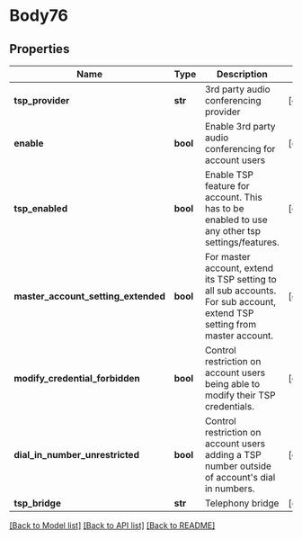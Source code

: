 # Body76

## Properties
Name | Type | Description | Notes
------------ | ------------- | ------------- | -------------
**tsp_provider** | **str** | 3rd party audio conferencing provider | [optional] 
**enable** | **bool** | Enable 3rd party audio conferencing for account users | [optional] 
**tsp_enabled** | **bool** | Enable TSP feature for account. This has to be enabled to use any other tsp settings/features. | [optional] 
**master_account_setting_extended** | **bool** | For master account, extend its TSP setting to all sub accounts. For sub account, extend TSP setting from master account. | [optional] 
**modify_credential_forbidden** | **bool** | Control restriction on account users being able to modify their TSP credentials. | [optional] 
**dial_in_number_unrestricted** | **bool** | Control restriction on account users adding a TSP number outside of account&#x27;s dial in numbers. | [optional] 
**tsp_bridge** | **str** | Telephony bridge | [optional] 

[[Back to Model list]](../README.md#documentation-for-models) [[Back to API list]](../README.md#documentation-for-api-endpoints) [[Back to README]](../README.md)

